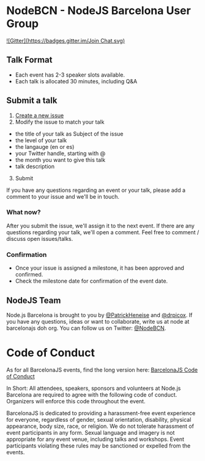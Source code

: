 # NodeBCN - NodeJS Barcelona User Group
[![Gitter](https://badges.gitter.im/Join Chat.svg)](https://gitter.im/barcelona-js/node?utm_source=badge&utm_medium=badge&utm_campaign=pr-badge&utm_content=badge)

## Talk Format

- Each event has 2-3 speaker slots available.  
- Each talk is allocated 30 minutes, including Q&A

## Submit a talk

1. [Create a new issue](https://github.com/barcelona-js/node/issues/new?title=Your%20Awesome%20Talk&body=---%0Alevel:%20beginner%20|%20advanced%20|%20expert%0Alanguage:%20en%20|%20es%0Atwitter:%20YourTwitterHandle%0Atags:%0A%20%20-%20hello%0A%20%20-%20node%0A---%0A%0AYour%20awesome%20talk%20description.)
2. Modify the issue to match your talk
  - the title of your talk as Subject of the issue
  - the level of your talk
  - the langauge (en or es)
  - your Twitter handle, starting with @
  - the month you want to give this talk
  - talk description
3. Submit

If you have any questions regarding an event or your talk, please add a comment to your issue and we'll be in touch.

### What now?

After you submit the issue, we'll assign it to the next event.
If there are any questions regarding your talk, we'll open a comment.
Feel free to comment / discuss open issues/talks.

### Confirmation
- Once your issue is assigned a milestone, it has been approved and confirmed.  
- Check the milestone date for confirmation of the event date.


## NodeJS Team
Node.js Barcelona is brought to you by [@PatrickHeneise](https://twitter.com/PatrickHeneise) and [@drpicox](https://twitter.com/drpicox). If you have any questions, ideas or want to collaborate, write us at node at barcelonajs doh org. You can follow us on Twitter: [@NodeBCN](https://twitter.com/nodebcn).


# Code of Conduct
As for all BarcelonaJS events, find the long version here: [BarcelonaJS Code of Conduct](http://barcelonajs.org/code)

In Short:
All attendees, speakers, sponsors and volunteers at Node.js Barcelona are required to agree with the following code of conduct. Organizers will enforce this code throughout the event.

BarcelonaJS is dedicated to providing a harassment-free event experience for everyone, regardless of gender, sexual orientation, disability, physical appearance, body size, race, or religion. We do not tolerate harassment of event participants in any form. Sexual language and imagery is not appropriate for any event venue, including talks and workshops. Event participants violating these rules may be sanctioned or expelled from the events.

